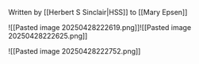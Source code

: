 Written by [[Herbert S Sinclair|HSS]] to [[Mary Epsen]]

![[Pasted image 20250428222619.png]]![[Pasted image 20250428222625.png]]

![[Pasted image 20250428222752.png]]